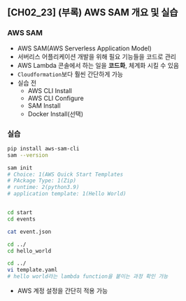 ## [CH02_23] (부록) AWS SAM 개요 및 실습

### AWS SAM
- AWS SAM(AWS Serverless Application Model)
- 서버리스 어플리케이션 개발을 위해 필요 기능들을 코드로 관리
- AWS Lambda 콘솔에서 하는 일을 **코드화**, 체계화 시킬 수 있음
- `Cloudformation`보다 훨씬 간단하게 가능
- 실습 전
  - AWS CLI Install
  - AWS CLI Configure
  - SAM Install
  - Docker Install(선택)

### 실습
```bash
pip install aws-sam-cli
sam --version

sam init
# Choice: 1(AWS Quick Start Templates
# PAckage Type: 1(Zip)
# runtime: 2(python3.9)
# application template: 1(Hello World)


cd start
cd events

cat event.json

cd ../
cd hello_world

cd ../
vi template.yaml
# hello world라는 lambda function을 붙이는 과정 확인 가능
```
- AWS 계정 설정을 간단히 적용 가능